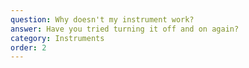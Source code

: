 ```yaml
---
question: Why doesn't my instrument work?
answer: Have you tried turning it off and on again?
category: Instruments
order: 2
---
```


